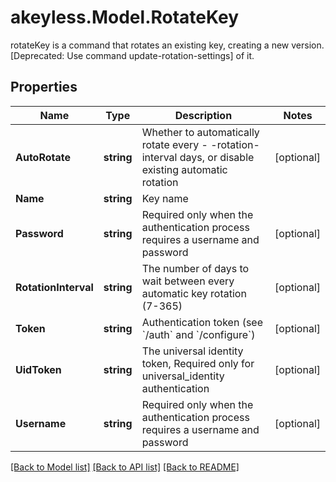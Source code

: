 # akeyless.Model.RotateKey
rotateKey is a command that rotates an existing key, creating a new version. [Deprecated: Use command update-rotation-settings] of it.

## Properties

Name | Type | Description | Notes
------------ | ------------- | ------------- | -------------
**AutoRotate** | **string** | Whether to automatically rotate every - -rotation-interval days, or disable existing automatic rotation | [optional] 
**Name** | **string** | Key name | 
**Password** | **string** | Required only when the authentication process requires a username and password | [optional] 
**RotationInterval** | **string** | The number of days to wait between every automatic key rotation (7-365) | [optional] 
**Token** | **string** | Authentication token (see &#x60;/auth&#x60; and &#x60;/configure&#x60;) | [optional] 
**UidToken** | **string** | The universal identity token, Required only for universal_identity authentication | [optional] 
**Username** | **string** | Required only when the authentication process requires a username and password | [optional] 

[[Back to Model list]](../README.md#documentation-for-models) [[Back to API list]](../README.md#documentation-for-api-endpoints) [[Back to README]](../README.md)

